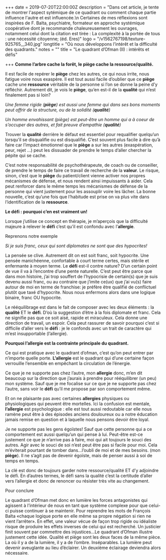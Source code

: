 +++
date = 2019-07-20T22:00:00Z
description = "Dans cet article, je tente de montrer l'aspect sytémique de ce quadrant ou comment chaque partie influence l'autre et est influencée.\n Certaines de mes réflexions sont inspirées de F. Balta, psychiatre, formateur en approche systémique coopérative dont je recommande chaleureusement les ouvrages, notamment celui dont la citation est tirée : La complexité à la portée de tous : une nécessité citoyenne; (éd. Eres)"
logo = "/v1562767198/texture-925765__340.jpg"
longtitle = "Où nous développons l’intérêt et la difficulté des quadrants."
notes = ""
title = "Le quadrant d’Ofman (II) : intérêts et défis"

+++
**Comme l’arbre cache la forêt, le piège cache la ressource/qualité.**

Il est facile de repérer le **piège** chez les autres, ce qui nous irrite, nous fatigue voire nous exaspère. Il est tout aussi facile d’oublier que ce **piège** cache une **ressource** véritable de la personne si l’on se donne la peine d’y réfléchir. Autrement dit, je vois le **piège**, qu’en est-il de la **qualité** qui n’est finalement pas si loin?

_Une femme rigide (**piège**) est aussi une femme qui dans ses bons moments peut offrir de la structure, ou de la solidité (**qualité**)_

_Un homme envahissant (piège) est peut-être un homme qui a à coeur de s’occuper des autres, et fait preuve d’empathie (**qualité**)_

Trouver la **qualité** derrière le défaut est essentiel pour requalifier quelqu’un lorsqu’il se disqualifie ou est disqualifié. C’est souvent plus facile à dire qu’à faire car l’impact émotionnel que le **piège** a sur les autres (exaspération, peur, rejet ...) peut les dissuader de prendre le temps d’aller chercher la pépite qui se cache.

C’est notre responsabilité de psychothérapeute, de coach ou de conseiller, de prendre le temps de faire ce travail de recherche de la **valeur**. Le risque, sinon, c’est que le **piège** du patient/client vienne activer nos propres mécanismes de défense, et nous rendent ainsi impuissants à aider. Cela peut renforcer dans le même temps les mécanismes de défense de la personne qui vient justement pour les assouplir voire les lâcher. La bonne nouvelle, c’est qu’une fois que l’habitude est prise on va plus vite dans l’identification de la **ressource**.

**Le défi : pourquoi c’en est vraiment un!**

Lorsque j’utilise ce concept en thérapie, je m’aperçois que la difficulté majeure à relever le **défi** c’est qu’il est confondu avec l’**allergie**.

Reprenons notre exemple

_Si je suis franc, ceux qui sont diplomates ne sont que des hypocrites!_

La pensée se clive. Autrement dit on est soit franc, soit hypocrite. Une pensée manichéenne, confortable à court terme certes, mais stérile et enfermante à moyen terme. Le **défi** est-il contre nature? D’un certain point de vue il va à l’encontre d’une pente naturelle. C’est peut être parce que dans mon histoire, j’ai trop souffert de l’hypocrisie de certain(s) que je suis devenu aussi franc, ou au contraire que j’imite ce(ux) que j’ai vu(s) faire autour de moi en terme de franchise: je préfère être qualifié de conflictuel plutôt que taxé d’hypocrite. Nous nous enfermons alors dans une logique binaire, franc OU hypocrite.

Le rééquilibrage est dans le fait de composer avec les deux éléments : la **qualité** ET le **défi**. D’où la suggestion d’être à la fois diplomate et franc. Cela ne signifie pas que ce soit aisé, rapide et miraculeux. Cela donne une direction de travail, un espoir. Cela peut rassurer de savoir pourquoi c’est si difficile d’aller vers le **défi** : je le confonds avec un trait de caractère qui m’est insupportable (l’allergie).

**Pourquoi l’allergie est la contrainte principale du quadrant.**

Ce qui est pratique avec le quadrant d’ofman, c’est qu’on peut entrer par n’importe quelle porte. **L’allergie** est le quadrant qui d’une certaine façon verrouille l’ensemble en empêchant la circulation de l’énergie.

Ce que je ne supporte pas chez l’autre, mon **allergie** donc, m’en dit beaucoup sur la direction que j’aurais à prendre pour rééquilibrer (un peu) mon système. Sauf que je me focalise sur ce que je ne supporte pas chez l’autre, sans voir le **défi** qu’il me propose par son comportement même.

Et on ne plaisante pas avec certaines **allergies** physiques ou physiologiques qui peuvent être mortelles. Ici la confusion est mentale, **l’allergie** est psychologique : elle est tout aussi redoutable car elle nous ramène peut être à des épisodes anciens douloureux ou a notre éducation jamais remise en question et à laquelle nous pensons devoir être loyal.

Je ne supporte pas les gens égoïstes! Sauf que cette personne qui a ce comportement est aussi quelqu’un qui pense à lui. Peut-être est-ce justement ce que je n’arrive pas à faire, moi qui ait toujours le souci des autres. Agir avec le souci de soi n’est peut être pas si facile pour moi. Cela m’éviterait pourtant de tomber dans...l’oubli de moi et de mes besoins. (mon **piège**). Il ne s’agit pas de devenir égoïste, mais de penser aussi à soi de temps en temps.

La clé est donc de toujours garder notre ressource/qualité ET d’y adjoindre le défi. En d’autres termes, le défi sans la qualité c’est la certitude d’aller vers l’allergie et donc de renoncer ou résister très vite au changement.

Pour conclure

Le quadrant d’Ofman met donc en lumière les forces antagonistes qui agissent à l’intérieur de nous en tant que système complexe pour que celui-ci puisse continuer à se maintenir. Pour reprendre les mots de François Balta  «chaque logique porte en elle même sa propre négation si rien ne vient l’arrêter». En effet, une valeur vécue de façon trop rigide ou idéaliste risque de produire les effets inverses de celui qui est recherché. Un justicier finit souvent par commettre des injustices...Le quadrant d’Ofman illustre justement cette idée. Qualité et piège sont les deux faces de la même pièce. La où il y a de la lumière, il y a de l’ombre. Inséparables. La lumière peut devenir aveuglante au lieu d’éclairer. Un deuxième éclairage deviendra alors nécessaire.